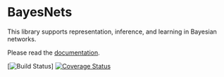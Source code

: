 # BayesNets

This library supports representation, inference, and learning in Bayesian networks.

Please read the [documentation](https://sisl.github.io/BayesNets.jl/dev/index.html).

[![Build Status](https://github.com/dwijenchawra/BayesNets.jl/actions/workflows/main.yml/badge.svg)] [![Coverage Status](https://coveralls.io/repos/sisl/BayesNets.jl/badge.svg?branch=master&service=github)](https://coveralls.io/github/sisl/BayesNets.jl?branch=master)
